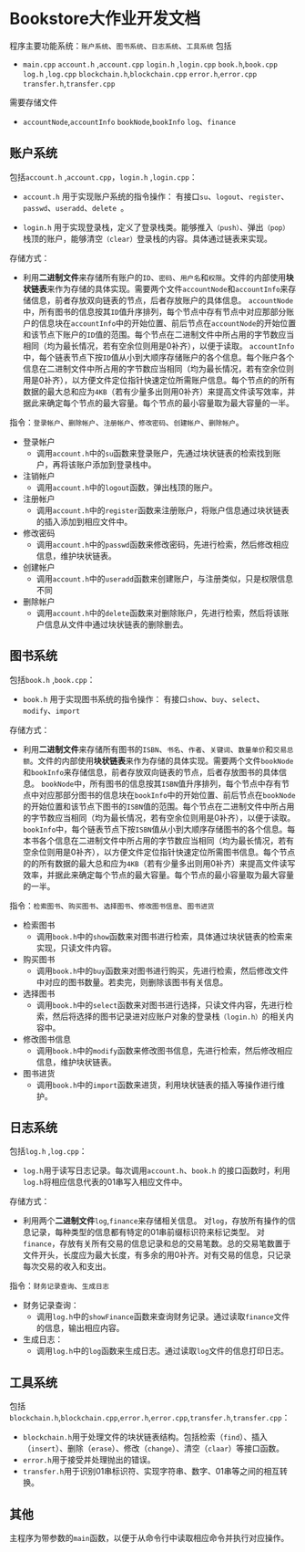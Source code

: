 # Bookstore大作业开发文档
程序主要功能系统：```账户系统```、```图书系统```、```日志系统```、```工具系统```
包括
* `main.cpp`
 ```account.h``` ,```account.cpp```
```login.h``` ,```login.cpp```
```book.h```,```book.cpp```
```log.h``` ,```log.cpp```
```blockchain.h```,```blockchain.cpp```
```error.h```,```error.cpp```
```transfer.h```,`transfer.cpp`

需要存储文件
* ```accountNode```,`accountInfo`
```bookNode```,```bookInfo```
```log```、```finance```

## 账户系统
包括```account.h``` ,```account.cpp```，```login.h``` ,```login.cpp```：

* ```account.h``` 用于实现账户系统的指令操作：
有接口```su```、```logout```、```register```、```passwd```、```useradd```、```delete ```。

* ```login.h``` 用于实现登录栈，定义了登录栈类。能够推入```（push）```、弹出```（pop）```栈顶的账户，能够清空```（clear）```登录栈的内容。具体通过链表来实现。

存储方式：
* 利用**二进制文件**来存储所有账户的```ID```、```密码```、```用户名```和```权限```。文件的内部使用**块状链表**来作为存储的具体实现。需要两个文件```accountNode```和```accountInfo```来存储信息，前者存放双向链表的节点，后者存放账户的具体信息。
```accountNode```中，所有图书的信息按其```ID```值升序排列，每个节点中存有节点中对应那部分账户的信息块在```accountInfo```中的开始位置、前后节点在```accountNode```的开始位置和该节点下账户的```ID```值的范围。每个节点在二进制文件中所占用的字节数应当相同（均为最长情况，若有空余位则用是0补齐），以便于读取。
```accountInfo```中，每个链表节点下按```ID```值从小到大顺序存储账户的各个信息。每个账户各个信息在二进制文件中所占用的字节数应当相同（均为最长情况，若有空余位则用是0补齐），以方便文件定位指针快速定位所需账户信息。每个节点的的所有数据的最大总和应为```4KB```（若有少量多出则用0补齐）来提高文件读写效率，并据此来确定每个节点的最大容量。每个节点的最小容量取为最大容量的一半。

 指令：```登录帐户```、```删除帐户```、```注册帐户```、```修改密码```、```创建帐户```、```删除帐户```。
* 登录帐户 
  * 调用```account.h```中的```su```函数来登录账户，先通过块状链表的检索找到账户，再将该账户添加到登录栈中。
* 注销帐户
  * 调用```account.h```中的```logout```函数，弹出栈顶的账户。
* 注册帐户
  * 调用```account.h```中的```register```函数来注册账户，将账户信息通过块状链表的插入添加到相应文件中。
* 修改密码 
  * 调用```account.h```中的```passwd```函数来修改密码，先进行检索，然后修改相应信息，维护块状链表。
* 创建帐户
  * 调用```account.h```中的```useradd```函数来创建账户，与注册类似，只是权限信息不同
* 删除帐户
  * 调用```account.h```中的```delete```函数来对删除账户，先进行检索，然后将该账户信息从文件中通过块状链表的删除删去。

## 图书系统
包括```book.h``` ,```book.cpp```：

* ```book.h``` 用于实现图书系统的指令操作：
有接口```show```、```buy```、```select```、```modify```、```import```

存储方式：

* 利用**二进制文件**来存储所有图书的```ISBN```、```书名```、```作者```、```关键词```、```数量单价```和```交易总额```。文件的内部使用**块状链表**来作为存储的具体实现。需要两个文件```bookNode```和```bookInfo```来存储信息，前者存放双向链表的节点，后者存放图书的具体信息。
```bookNode```中，所有图书的信息按其```ISBN```值升序排列，每个节点中存有节点中对应那部分图书的信息块在```bookInfo```中的开始位置、前后节点在```bookNode```的开始位置和该节点下图书的```ISBN```值的范围。每个节点在二进制文件中所占用的字节数应当相同（均为最长情况，若有空余位则用是0补齐），以便于读取。
```bookInfo```中，每个链表节点下按```ISBN```值从小到大顺序存储图书的各个信息。每本书各个信息在二进制文件中所占用的字节数应当相同（均为最长情况，若有空余位则用是0补齐），以方便文件定位指针快速定位所需图书信息。每个节点的的所有数据的最大总和应为```4KB```（若有少量多出则用0补齐）来提高文件读写效率，并据此来确定每个节点的最大容量。每个节点的最小容量取为最大容量的一半。

指令：```检索图书```、```购买图书```、```选择图书```、```修改图书信息```、```图书进货```
* 检索图书 
  * 调用```book.h```中的```show```函数来对图书进行检索，具体通过块状链表的检索来实现，只读文件内容。
* 购买图书
  * 调用```book.h```中的```buy```函数来对图书进行购买，先进行检索，然后修改文件中对应的图书数量。若卖完，则删除该图书有关信息。
* 选择图书
  * 调用```book.h```中的```select```函数来对图书进行选择，只读文件内容，先进行检索，然后将选择的图书记录进对应账户对象的登录栈```（login.h）```的相关内容中。
* 修改图书信息 
  * 调用```book.h```中的```modify```函数来修改图书信息，先进行检索，然后修改相应信息，维护块状链表。
* 图书进货
  * 调用```book.h```中的```import```函数来进货，利用块状链表的插入等操作进行维护。
 
## 日志系统
包括```log.h``` ,```log.cpp```：
* ```log.h```用于读写日志记录。每次调用```account.h```、```book.h``` 的接口函数时，利用```log.h```将相应信息代表的01串写入相应文件中。

存储方式：
* 利用两个**二进制文件**```log```,```finance```来存储相关信息。
对```log```，存放所有操作的信息记录，每种类型的信息都有特定的01串前缀标识符来标记类型。
对```finance```，存放有关所有交易的信息记录和总的交易笔数。总的交易笔数置于文件开头，长度应为最大长度，有多余的用0补齐。对有交易的信息，只记录每次交易的收入和支出。

指令：```财务记录查询```、```生成日志```

* 财务记录查询：
  * 调用```log.h```中的```showFinance```函数来查询财务记录。通过读取```finance```文件的信息，输出相应内容。
* 生成日志：
  * 调用```log.h```中的```log```函数来生成日志。通过读取```log```文件的信息打印日志。

## 工具系统

包括```blockchain.h```,```blockchain.cpp```,```error.h```,```error.cpp```,```transfer.h```,`transfer.cpp`：
* ```blockchain.h```用于处理文件的块状链表结构。包括检索（`find`）、插入（`insert`）、删除（`erase`）、修改（`change`）、清空（`claar`）等接口函数。
* ```error.h```用于接受并处理抛出的错误。
* `transfer.h`用于识别01串标识符、实现字符串、数字、01串等之间的相互转换。

## 其他

主程序为带参数的```main```函数，以便于从命令行中读取相应命令并执行对应操作。

